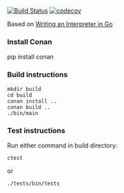 
[![Build Status](https://travis-ci.org/KristonCosta/c-monkey.svg?branch=master)](https://travis-ci.org/KristonCosta/c-monkey)
[![codecov](https://codecov.io/gh/KristonCosta/c-monkey/branch/master/graph/badge.svg)](https://codecov.io/gh/KristonCosta/c-monkey)

Based on [Writing an Interpreter in Go](https://interpreterbook.com)

### Install Conan
pip install conan

### Build instructions 

```
mkdir build 
cd build 
conan install ..
conan build ..
./bin/main
```

### Test instructions 
Run either command in build directory:
```
ctest 
```
or 
```
./tests/bin/tests
```
